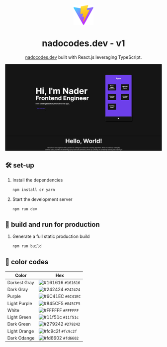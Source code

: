 <p align="center">
  <img src="./public/vite.svg"/>
</p>
<h1 align="center">
  nadocodes.dev - v1
</h1>
<p align="center">
  <a href="https://nadocodes.dev" target="_blank">nadocodes.dev</a> built with React.js leveraging TypeScript.
</p>

<img width="1306" alt="Screen Shot 2021-03-15 at 8 29 18 PM" src="./src/assets/portfolio2023Screenshot.jpg">

## 🛠 set-up

1. Install the dependencies

   ```sh
   npm install or yarn
   ```

2. Start the development server

   ```sh
   npm run dev
   ```

## 🚀 build and run for production

1. Generate a full static production build

   ```sh
   npm run build
   ```


## 🎨 color codes

| Color          | Hex                                                                |
| -------------- | ------------------------------------------------------------------ |
| Darkest Gray   | ![#161616](https://via.placeholder.com/10/161616?text=+) `#161616` |
| Dark Gray      | ![#242424](https://via.placeholder.com/10/242424?text=+) `#242424` |
| Purple         | ![#6C41EC](https://via.placeholder.com/10/6C41EC?text=+) `#6C41EC` |
| Light Purple   | ![#845CF5](https://via.placeholder.com/10/845CF5?text=+) `#845CF5` |
| White          | ![#FFFFFF](https://via.placeholder.com/10/FFFFFF?text=+) `#FFFFFF` |
| Light Green    | ![#11f51c](https://via.placeholder.com/10/11f51c?text=+) `#11f51c` |
| Dark Green     | ![#279242](https://via.placeholder.com/10/279242?text=+) `#279242` |
| Light Orange   | ![#fc9c2f](https://via.placeholder.com/10/fc9c2f?text=+) `#fc9c2f` |
| Dark Odange    | ![#fd6602](https://via.placeholder.com/10/fd6602?text=+) `#fd6602` |